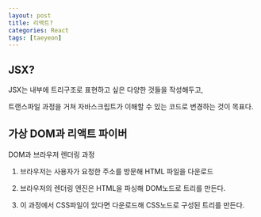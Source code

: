 ```yaml
---
layout: post
title: 리액트?
categories: React
tags: [taeyeon]
---
```


## JSX?

JSX는 내부에 트리구조로 표현하고 싶은 다양한 것들을 작성해두고,

트랜스파일 과정을 거쳐 자바스크립트가 이해할 수 있는 코드로 변경하는 것이 목표다.


## 가상 DOM과 리액트 파이버

DOM과 브라우저 렌더링 과정

1. 브라우저는 사용자가 요청한 주소를 방문해 HTML 파일을 다운로드

2. 브라우저의 렌더링 엔진은 HTML을 파싱해 DOM노드로 트리를 만든다.

3. 이 과정에서 CSS파일이 있다면 다운로드해 CSS노드로 구성된 트리를 만든다.





